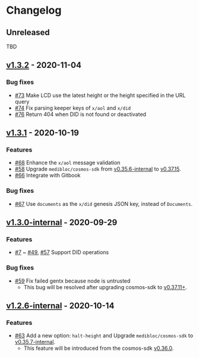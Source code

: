 # Changelog

## Unreleased

TBD

## [v1.3.2](https://github.com/medibloc/panacea-core/releases/tag/v1.3.2) - 2020-11-04

### Bug fixes

- [\#73](https://github.com/medibloc/panacea-core/pull/73) Make LCD use the latest height or the height specified in the URL query
- [\#74](https://github.com/medibloc/panacea-core/pull/74) Fix parsing keeper keys of `x/aol` and `x/did`
- [\#76](https://github.com/medibloc/panacea-core/pull/76) Return 404 when DID is not found or deactivated

## [v1.3.1](https://github.com/medibloc/panacea-core/releases/tag/v1.3.1) - 2020-10-19

### Features

- [\#68](https://github.com/medibloc/panacea-core/pull/68) Enhance the `x/aol` message validation
- [\#58](https://github.com/medibloc/panacea-core/pull/58) Upgrade `medibloc/cosmos-sdk` from [v0.35.6-internal](https://github.com/medibloc/cosmos-sdk/releases/tag/v0.35.6-internal) to [v0.37.15](https://github.com/medibloc/cosmos-sdk/releases/tag/v0.37.15).
- [\#66](https://github.com/medibloc/panacea-core/pull/66) Integrate with Gitbook

### Bug fixes

- [\#67](https://github.com/medibloc/panacea-core/pull/67) Use `documents` as the `x/did` genesis JSON key, instead of `Documents`.


## [v1.3.0-internal](https://github.com/medibloc/panacea-core/releases/tag/v1.3.0-internal) - 2020-09-29

### Features

- [\#7](https://github.com/medibloc/panacea-core/pull/7) ~ [\#49](https://github.com/medibloc/panacea-core/pull/49), [\#57](https://github.com/medibloc/panacea-core/pull/57) Support DID operations

### Bug fixes

- [\#59](https://github.com/medibloc/panacea-core/pull/59) Fix failed gentx because node is untrusted
    - This bug will be resolved after upgrading cosmos-sdk to [v0.37.11+](https://github.com/cosmos/cosmos-sdk/pull/6021).


## [v1.2.6-internal](https://github.com/medibloc/panacea-core/releases/tag/v1.2.6-internal) - 2020-10-14

### Features

- [\#63](https://github.com/medibloc/panacea-core/pull/63) Add a new option: `halt-height` and Upgrade `medibloc/cosmos-sdk` to [v0.35.7-internal](https://github.com/medibloc/cosmos-sdk/releases/tag/v0.35.7-internal).
    - This feature will be introduced from the cosmos-sdk [v0.36.0](https://github.com/cosmos/cosmos-sdk/pull/4059).

